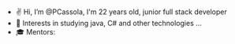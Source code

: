 - :v: Hi, I’m @PCassola, I'm 22 years old, junior full stack developer
- 👀 Interests in studying java, C# and other technologies ...
- 🎓 Mentors:
<!---
PCassola/PCassola is a ✨ special ✨ repository because its `README.md` (this file) appears on your GitHub profile.
You can click the Preview link to take a look at your changes.
--->
